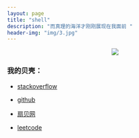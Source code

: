 ```yaml
---
layout: page
title: "shell"
description: "而真理的海洋才刚刚展现在我面前 "
header-img: "img/3.jpg"
---
```



<center>
    <p><img src="http://7xlfkx.com1.z0.glb.clouddn.com/white2.jpg" align="center"></p>
</center>


### 我的贝壳：


- [stackoverflow](http://stackoverflow.com/)

- [github](https://github.com/)

- [扇贝网](http://www.shanbay.com/)

- [leetcode](https://leetcode.com/)






